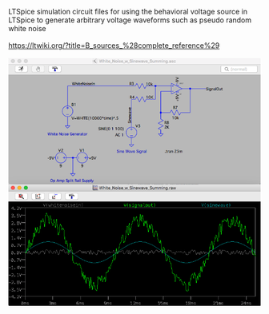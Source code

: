 LTSpice simulation circuit files for using the behavioral voltage source in LTSpice to generate arbitrary voltage waveforms such as pseudo random white noise<br><br>
https://ltwiki.org/?title=B_sources_%28complete_reference%29
<br><br>
![simulation](WhiteNoiseSimulation.png)<br><br>
